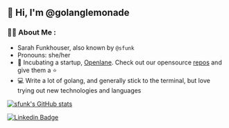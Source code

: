 ## 👋 Hi, I'm @golanglemonade

### :woman_technologist: About Me :

- Sarah Funkhouser, also known by `@sfunk`
- Pronouns: she/her
- 🌱 Incubating a startup, [Openlane](https://theopenlane.io). Check out our opensource [repos](https://github.com/theopenlane) and give them a ⭐
- 💻 Write a lot of golang, and generally stick to the terminal, but love trying out new technologies and languages

[![sfunk's GitHub stats](https://github-readme-stats.vercel.app/api?username=golanglemonade&show_icons=true&theme=radical&hide_rank=true&hide=stars)](https://github.com/anuraghazra/github-readme-stats)

[![Linkedin Badge](https://img.shields.io/badge/LinkedIn-blue?style=for-the-badge&logo=linkedin&logoColor=white)](https://www.linkedin.com/in/sfunkhouser/)
